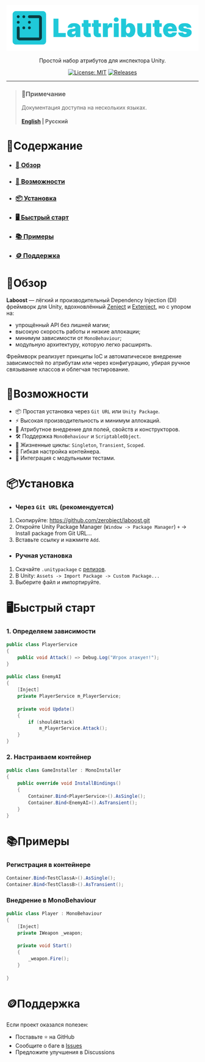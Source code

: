 <div style="text-align: center;">

![logo](Assets/Logo.png)

Простой набор атрибутов для инспектора Unity.

[![License: MIT](https://img.shields.io/badge/License-MIT-indigo.svg)](https://opensource.org/licenses/MIT)
[![Releases](https://img.shields.io/github/release/zerobject/lattributes.svg)](https://github.com/zerobject/lattributes/releases)

</div>

---

> ### 📢Примечание
> Документация доступна на нескольких языках.
> #### [English](../README.md) | Русский

# 📜Содержание

- ### [🔎 Обзор](#обзор)
- ### [🚀 Возможности](#возможности)
- ### [📦 Установка](#установка)
- ### [🖥️ Быстрый старт](#быстрый-старт)
- ### [📚 Примеры](#примеры)
- ### [🪙 Поддержка](#поддержка)

# 🔎Обзор

**Laboost** — лёгкий и производительный Dependency Injection (DI) фреймворк для Unity,
вдохновлённый [Zenject](https://github.com/modesttree/Zenject)
и [Extenject](https://github.com/Mathijs-Bakker/Extenject), но с упором на:

- упрощённый API без лишней магии;
- высокую скорость работы и низкие аллокации;
- минимум зависимости от `MonoBehaviour`;
- модульную архитектуру, которую легко расширять.

Фреймворк реализует принципы IoC и автоматическое внедрение зависимостей по атрибутам или через конфигурацию, убирая
ручное связывание классов и облегчая тестирование.

# 🚀Возможности

- 📦 Простая установка через `Git URL` или `Unity Package`.
- ⚡ Высокая производительность и минимум аллокаций.
- 🎯 Атрибутное внедрение для полей, свойств и конструкторов.
- 🛠️ Поддержка `MonoBehaviour` и `ScriptableObject`.
- 🔁 Жизненные циклы: `Singleton`, `Transient`, `Scoped`.
- 🧩 Гибкая настройка контейнера.
- 🧪 Интеграция с модульными тестами.

# 📦Установка

- ### Через `Git URL` (рекомендуется)

1. Скопируйте: https://github.com/zerobject/laboost.git
2. Откройте Unity Package Manager (`Window -> Package Manager`)  `+` → Install package from Git URL...
3. Вставьте ссылку и нажмите `Add`.

- ### Ручная установка

1. Скачайте `.unitypackage` с [релизов](https://github.com/zerobject/laboost/releases).
2. В Unity: `Assets -> Import Package -> Custom Package...`
3. Выберите файл и импортируйте.

# 🖥️Быстрый старт

### 1. Определяем зависимости

```C#
public class PlayerService
{
    public void Attack() => Debug.Log("Игрок атакует!");
}

public class EnemyAI
{
    [Inject] 
    private PlayerService m_PlayerService;

    private void Update()
    {
        if (shouldAttack)
            m_PlayerService.Attack();
    }
}
```

### 2. Настраиваем контейнер

```C#
public class GameInstaller : MonoInstaller
{
    public override void InstallBindings()
    {
        Container.Bind<PlayerService>().AsSingle();
        Container.Bind<EnemyAI>().AsTransient();
    }
}
```

# 📚Примеры

### Регистрация в контейнере

```C#
Container.Bind<TestClassA>().AsSingle();
Container.Bind<TestClassB>().AsTransient();
```

### Внедрение в MonoBehaviour

```C#
public class Player : MonoBehaviour
{
    [Inject]
    private IWeapon _weapon;

    private void Start()
    {
        _weapon.Fire();
    }

}
```

# 🪙Поддержка

Если проект оказался полезен:

- Поставьте ⭐ на GitHub
- Сообщите о баге в [Issues](https://github.com/zerobject/laboost/issues)
- Предложите улучшения в Discussions
